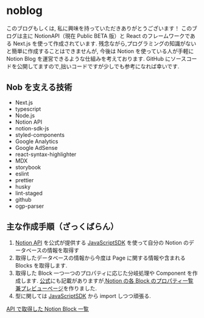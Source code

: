 # noblog

このブログもしくは, 私に興味を持っていただきありがとうございます！
このブログは主に NotionAPI（現在 Public BETA 版）と React のフレームワークである Next.js を使って作成されています.
残念ながら,プログラミングの知識がないと簡単に作成することはできませんが,
今後は Notion を使っている人が手軽に Notion Blog を運営できるような仕組みを考えております.
GitHub にソースコードを公開してますので,拙いコードですが少しでも参考になれば幸いです.

## Nob を支える技術

- Next.js
- typescript
- Node.js
- Notion API
- notion-sdk-js
- styled-components
- Google Analytics
- Google AdSense
- react-syntax-highlighter
- MDX
- storybook
- eslint
- prettier
- husky
- lint-staged
- github
- ogp-parser

## 主な作成手順（ざっくばらん）

1. [Notion API](https://developers.notion.com/) を公式が提供する [JavaScriptSDK](https://github.com/makenotion/notion-sdk-js) を使って自分の Notion のデータベースの情報を取得す
2. 取得したデータベースの情報から今度は Page に関する情報や含まれる Blocks を取得します.
3. 取得した Block 一つ一つのプロパティに応じた分岐処理や Component を作成します.
   [公式](https://developers.notion.com/reference/block)にも記載がありますが,[Notion の各 Block のプロパティ一覧兼プレビューページ](https://noblog.nbr41.com/blogs/notion-preview)を作りました.
4. 型に関しては [JavaScriptSDK](https://github.com/makenotion/notion-sdk-js) から import しつつ頑張る.

[API で取得した Notion Block 一覧](https://noblog.nbr41.com/blogs/notion-preview)
